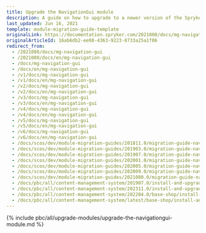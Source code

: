 ```yaml
---
title: Upgrade the NavigationGui module
description: A guide on how to upgrade to a newer version of the Spryker Navigation GUI module from an older version in your Spryker projects.
last_updated: Jun 16, 2021
template: module-migration-guide-template
originalLink: https://documentation.spryker.com/2021080/docs/mg-navigation-gui
originalArticleId: 16ab6db2-ee08-4363-9223-8733a25a1f06
redirect_from:
  - /2021080/docs/mg-navigation-gui
  - /2021080/docs/en/mg-navigation-gui
  - /docs/mg-navigation-gui
  - /docs/en/mg-navigation-gui
  - /v1/docs/mg-navigation-gui
  - /v1/docs/en/mg-navigation-gui
  - /v2/docs/mg-navigation-gui
  - /v2/docs/en/mg-navigation-gui
  - /v3/docs/mg-navigation-gui
  - /v3/docs/en/mg-navigation-gui
  - /v4/docs/mg-navigation-gui
  - /v4/docs/en/mg-navigation-gui
  - /v5/docs/mg-navigation-gui
  - /v5/docs/en/mg-navigation-gui
  - /v6/docs/mg-navigation-gui
  - /v6/docs/en/mg-navigation-gui
  - /docs/scos/dev/module-migration-guides/201811.0/migration-guide-navigationgui.html
  - /docs/scos/dev/module-migration-guides/201903.0/migration-guide-navigationgui.html
  - /docs/scos/dev/module-migration-guides/201907.0/migration-guide-navigationgui.html
  - /docs/scos/dev/module-migration-guides/202001.0/migration-guide-navigationgui.html
  - /docs/scos/dev/module-migration-guides/202005.0/migration-guide-navigationgui.html
  - /docs/scos/dev/module-migration-guides/202009.0/migration-guide-navigationgui.html
  - /docs/scos/dev/module-migration-guides/2021080.0/migration-guide-navigationgui.html
  - /docs/pbc/all/content-management-system/201907.0/install-and-upgrade/upgrade-modules/upgrade-the-navigationgui-module.html
  - /docs/pbc/all/content-management-system/202311.0/install-and-upgrade/upgrade-modules/upgrade-the-navigationgui-module.html
  - /docs/pbc/all/content-management-system/202204.0/base-shop/install-and-upgrade/upgrade-modules/upgrade-the-navigationgui-module.html
  - /docs/pbc/all/content-management-system/latest/base-shop/install-and-upgrade/upgrade-modules/upgrade-the-navigationgui-module.html
---
```


{% include pbc/all/upgrade-modules/upgrade-the-navigationgui-module.md %} <!-- To edit, see /_includes/pbc/all/upgrade-modules/upgrade-the-navigationgui-module.md -->

